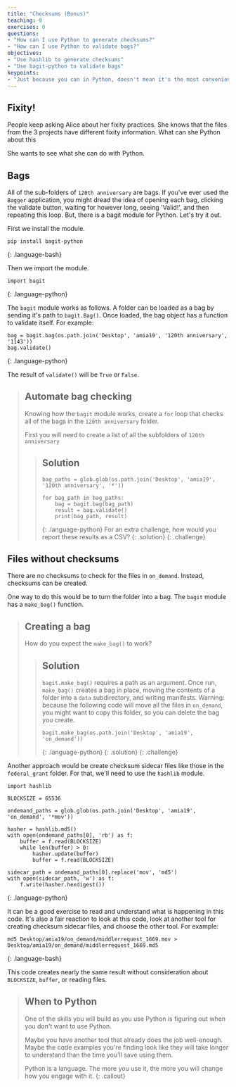 ```yaml
---
title: "Checksums (Bonus)"
teaching: 0
exercises: 0
questions:
- "How can I use Python to generate checksums?"
- "How can I use Python to validate bags?"
objectives:
- "Use hashlib to generate checksums"
- "Use bagit-python to validate bags"
keypoints:
- "Just because you can in Python, doesn't mean it's the most convenient"
---
```


## Fixity!

People keep asking Alice about her fixity practices. She knows that the files from the 3 projects have different fixity information. What can she Python about this

She wants to see what she can do with Python.

## Bags

All of the sub-folders of `120th anniversary` are bags.
If you've ever used the `Bagger` application, you might dread the idea of opening each bag, clicking the validate button, waiting for however long, seeing 'Valid!', and then repeating this loop.
But, there is a bagit module for Python.
Let's try it out.

First we install the module.

~~~
pip install bagit-python
~~~
{: .language-bash}

Then we import the module.
~~~
import bagit
~~~
{: .language-python}

The `bagit` module works as follows.
A folder can be loaded as a bag by sending it's path to `bagit.Bag()`.
Once loaded, the bag object has a function to validate itself.
For example:
~~~
bag = bagit.bag(os.path.join('Desktop', 'amia19', '120th anniversary', '1143'))
bag.validate()
~~~
{: .language-python}

The result of `validate()` will be `True` or `False`.

> ## Automate bag checking
> Knowing how the `bagit` module works, create a `for` loop that checks all of the bags in the `120th anniversary` folder.
>
> First you will need to create a list of all the subfolders of `120th anniversary`
> > ## Solution
> > ~~~
> > bag_paths = glob.glob(os.path.join('Desktop', 'amia19', '120th anniversary', '*'))
> > 
> > for bag_path in bag_paths:
> >     bag = bagit.bag(bag_path)
> >     result = bag.validate()
> >     print(bag_path, result)
> > ~~~
> > {: .language-python}
> > For an extra challenge, how would you report these results as a CSV?
> {: .solution}
{: .challenge}

## Files without checksums

There are no checksums to check for the files in `on_demand`.
Instead, checksums can be created.

One way to do this would be to turn the folder into a bag.
The `bagit` module has a `make_bag()` function.

> ## Creating a bag
> How do you expect the `make_bag()` to work?
> > ## Solution
> > `bagit.make_bag()` requires a path as an argument.
> > Once run, `make_bag()` creates a bag in place, moving the contents of a folder into a `data` subdirectory, and writing manifests.
> > Warning: because the following code will move all the files in `on_demand`, you might want to copy this folder, so you can delete the bag you create.
> > ~~~
> > bagit.make_bag(os.path.join('Desktop', 'amia19', 'on_demand'))
> > ~~~
> > {: .language-python}
> {: .solution}
{: .challenge}

Another approach would be create checksum sidecar files like those in the `federal_grant` folder.
For that, we'll need to use the `hashlib` module.

~~~
import hashlib

BLOCKSIZE = 65536

ondemand_paths = glob.glob(os.path.join('Desktop', 'amia19', 'on_demand', '*mov'))

hasher = hashlib.md5()
with open(ondemand_paths[0], 'rb') as f:
    buffer = f.read(BLOCKSIZE)
    while len(buffer) > 0:
        hasher.update(buffer)
        buffer = f.read(BLOCKSIZE)

sidecar_path = ondemand_paths[0].replace('mov', 'md5')
with open(sidecar_path, 'w') as f:
    f.write(hasher.hexdigest())
~~~
{: .language-python}

It can be a good exercise to read and understand what is happening in this code.
It's also a fair reaction to look at this code, look at another tool for creating checksum sidecar files, and choose the other tool.
For example:

~~~
md5 Desktop/amia19/on_demand/middlerrequest_1669.mov > Desktop/amia19/on_demand/middlerrequest_1669.md5
~~~
{: .language-bash}

This code creates nearly the same result without consideration about `BLOCKSIZE`, `buffer`, or reading files.

> ## When to Python
> One of the skills you will build as you use Python is figuring out when you don't want to use Python.
> 
> Maybe you have another tool that already does the job well-enough.
> Maybe the code examples you're finding look like they will take longer to understand than the time you'll save using them.
> 
> Python is a language.
> The more you use it, the more you will change how you engage with it.
{: .callout}


